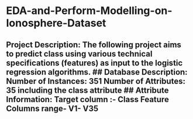# EDA-and-Perform-Modelling-on-Ionosphere-Dataset
## Project Description:  The following project aims to predict class using various technical specifications (features) as input to the logistic regression algorithms.   ## Database Description:  Number of Instances: 351  Number of Attributes: 35 including the class attribute  ## Attribute Information: Target column :- Class Feature Columns range- V1- V35
